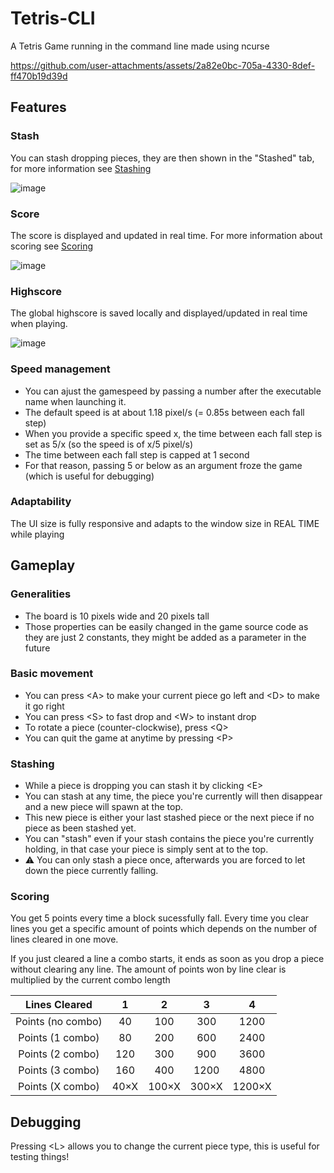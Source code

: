 # Tetris-CLI
 A Tetris Game running in the command line made using ncurse

 https://github.com/user-attachments/assets/2a82e0bc-705a-4330-8def-ff470b19d39d


## Features
 ### Stash
  You can stash dropping pieces, they are then shown in the "Stashed" tab, for more information see [Stashing](#stashing)
  
  ![image](https://github.com/user-attachments/assets/69cbcd52-072b-4eb4-a289-df57b75741e9)

 ### Score
  The score is displayed and updated in real time.
  For more information about scoring see [Scoring](#scoring)
  
  ![image](https://github.com/user-attachments/assets/fc7d5535-6e59-44c3-802d-067f4f9aa5fd)

 ### Highscore 
  The global highscore is saved locally and displayed/updated in real time when playing.
 
  ![image](https://github.com/user-attachments/assets/d9f3a2a4-9356-4986-b659-764411415299)

### Speed management
 - You can ajust the gamespeed by passing a number after the executable name when launching it.
 - The default speed is at about 1.18 pixel/s (= 0.85s between each fall step)
 - When you provide a specific speed x, the time between each fall step is set as 5/x (so the speed is of x/5 pixel/s)
 - The time between each fall step is capped at 1 second
 - For that reason, passing 5 or below as an argument froze the game (which is useful for debugging)

### Adaptability
 The UI size is fully responsive and adapts to the window size in REAL TIME while playing

## Gameplay  
 ### Generalities
  - The board is 10 pixels wide and 20 pixels tall
  - Those properties can be easily changed in the game source code as they are just 2 constants, they might be added as a parameter in the future
 ### Basic movement
  - You can press \<A\> to make your current piece go left and \<D\> to make it go right
  - You can press \<S\> to fast drop and \<W\> to instant drop
  - To rotate a piece (counter-clockwise), press \<Q\>
  - You can quit the game at anytime by pressing \<P\>
 ### Stashing
   - While a piece is dropping you can stash it by clicking \<E\>
  - You can stash at any time, the piece you're currently will then disappear and a new piece will spawn at the top.
  - This new piece is either your last stashed piece or the next piece if no piece as been stashed yet.
  - You can "stash" even if your stash contains the piece you're currently holding, in that case your piece is simply sent at to the top.
  - ⚠ You can only stash a piece once, afterwards you are forced to let down the piece currently falling.

 ### Scoring
  You get 5 points every time a block sucessfully fall.
  Every time you clear lines you get a specific amount of points which depends on the number of lines cleared in one move.

  If you just cleared a line a combo starts, it ends as soon as you drop a piece without clearing any line.
  The amount of points won by line clear is multiplied by the current combo length
  
  | Lines Cleared        | 1     | 2     | 3     | 4     |
  | :---:                | :---: | :---: | :---: | :---: |
  | Points (no combo)    |   40  | 100   |  300  | 1200  | 
  | Points (1 combo)     |   80  | 200   |  600  | 2400  | 
  | Points (2 combo)     |   120 | 300   |  900  | 3600  | 
  | Points (3 combo)     |   160 | 400   |  1200 | 4800  |
  | Points (X combo)     |  40×X | 100×X |  300×X| 1200×X|

## Debugging
 Pressing \<L\> allows you to change the current piece type, this is useful for testing things!
